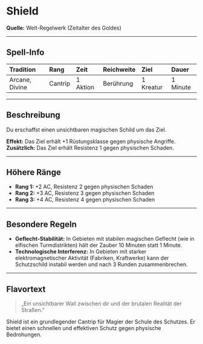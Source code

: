# **Shield**
**Quelle:** Welt-Regelwerk (Zeitalter des Goldes)

---

## **Spell-Info**
| **Tradition** | **Rang** | **Zeit** | **Reichweite** | **Ziel** | **Dauer** |
|:--|:--|:--|:--|:--|:--|
| Arcane, Divine | Cantrip | 1 Aktion | Berührung | 1 Kreatur | 1 Minute |

---

## **Beschreibung**
Du erschaffst einen unsichtbaren magischen Schild um das Ziel.

**Effekt:** Das Ziel erhält +1 Rüstungsklasse gegen physische Angriffe.
**Zusätzlich:** Das Ziel erhält Resistenz 1 gegen physischen Schaden.

---

## **Höhere Ränge**
- **Rang 1:** +2 AC, Resistenz 2 gegen physischen Schaden
- **Rang 2:** +3 AC, Resistenz 3 gegen physischen Schaden
- **Rang 3:** +4 AC, Resistenz 4 gegen physischen Schaden

---

## **Besondere Regeln**
- **Geflecht-Stabilität:** In Gebieten mit stabilen magischen Geflecht (wie in elfischen Turmdistrikten) hält der Zauber 10 Minuten statt 1 Minute.
- **Technologische Interferenz:** In Gebieten mit starker elektromagnetischer Aktivität (Fabriken, Kraftwerke) kann der Schutzschild instabil werden und nach 3 Runden zusammenbrechen.

---

## **Flavortext**
> „Ein unsichtbarer Wall zwischen dir und der brutalen Realität der Straßen."

Shield ist ein grundlegender Cantrip für Magier der Schule des Schutzes. Er bietet einen schnellen und effektiven Schutz gegen physische Bedrohungen.

